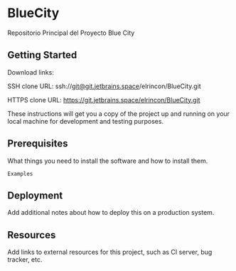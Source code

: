 # BlueCity

Repositorio Principal del Proyecto Blue City

## Getting Started

Download links:

SSH clone URL: ssh://git@git.jetbrains.space/elrincon/BlueCity.git

HTTPS clone URL: https://git.jetbrains.space/elrincon/BlueCity.git



These instructions will get you a copy of the project up and running on your local machine for development and testing purposes.

## Prerequisites

What things you need to install the software and how to install them.

```
Examples
```

## Deployment

Add additional notes about how to deploy this on a production system.

## Resources

Add links to external resources for this project, such as CI server, bug tracker, etc.

